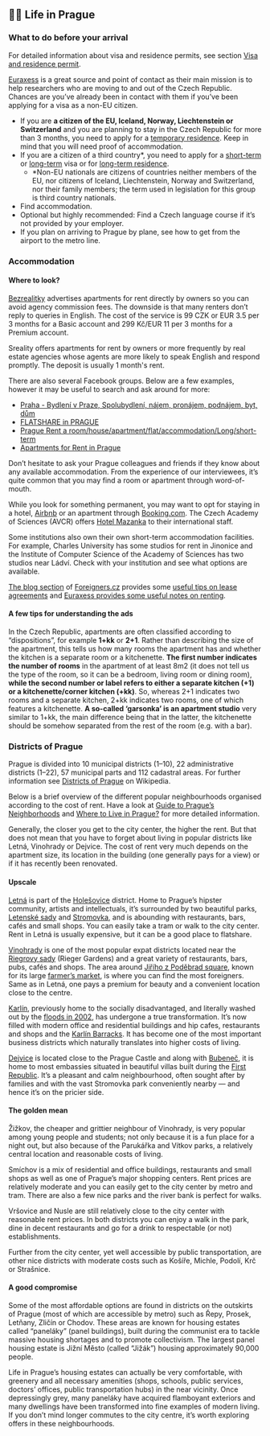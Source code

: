 ## 👍🏻 Life in Prague

### What to do before your arrival

For detailed information about visa and residence permits, see section [Visa and residence permit](https://docs.google.com/document/d/1iPcpxQ0UPT92rINIKPU8-HMLCKl9xzAvxFvXTdWnFMU/edit#heading=h.hsgq6278i930).

[Euraxess](https://www.euraxess.cz/information/search/field_service_category/living-europe-1221/country/czech-republic-1058) is a great source and point of contact as their main mission is to help researchers who are moving to and out of the Czech Republic. Chances are you’ve already been in contact with them if you’ve been applying for a visa as a non-EU citizen.

- If you are **a citizen of the EU, Iceland, Norway, Liechtenstein or Switzerland** and you are planning to stay in the Czech Republic for more than 3 months, you need to apply for a <a href="https://www.mvcr.cz/docDetail.aspx?docid=21672749&doctype=ART">temporary residence</a>. Keep in mind that you will need proof of accommodation.
- If you are a citizen of a third country*, you need to apply for a [short-term](https://www.mvcr.cz/docDetail.aspx?docid=21672767&doctype=ART) or [long-term](https://www.mvcr.cz/docDetail.aspx?docid=21673057&doctype=ART) visa or for [long-term residence](https://www.mvcr.cz/docDetail.aspx?docid=21673122&doctype=ART).
  * *Non-EU nationals are citizens of countries neither members of the EU, nor citizens of Iceland, Liechtenstein, Norway and Switzerland, nor their family members; the term used in legislation for this group is third country nationals.
- Find accommodation.
- Optional but highly recommended: Find a Czech language course if it’s not provided by your employer.
- If you plan on arriving to Prague by plane, see how to get from the airport to the metro line.


### Accommodation

#### Where to look?

[Bezrealitky](https://www.bezrealitky.com/) advertises apartments for rent directly by owners so you can avoid agency commission fees. The downside is that many renters don’t reply to queries in English. The cost of the service is 99 CZK or EUR 3.5 per 3 months for a Basic account and 299 Kč/EUR 11 per 3 months for a Premium account. 

Sreality offers apartments for rent by owners or more frequently by real estate agencies whose agents are more likely to speak English and respond promptly. The deposit is usually 1 month's rent.

There are also several Facebook groups. Below are a few examples, however it may be useful to search and ask around for more:
- [Praha - Bydlení v Praze, Spolubydlení, nájem, pronájem, podnájem, byt, dům](https://www.facebook.com/groups/126198231421193/)
- [FLATSHARE in PRAGUE](https://www.facebook.com/groups/524182954269921/)
- [Prague Rent a room/house/apartment/flat/accommodation/Long/short-term](https://www.facebook.com/groups/PragueRoom/)
- [Apartments for Rent in Prague](https://www.facebook.com/groups/apartmentsinprague/)

Don’t hesitate to ask your Prague colleagues and friends if they know about any available accommodation. From the experience of our interviewees, it’s quite common that you may find a room or apartment through word-of-mouth.

While you look for something permanent, you may want to opt for staying in a hotel, [Airbnb](https://www.airbnb.com/) or an apartment through [Booking.com](http://Booking.com). The Czech Academy of Sciences (AVCR) offers [Hotel Mazanka](http://www.hotel-mazanka.cz/index.html) to their international staff.

Some institutions also own their own short-term accommodation facilities. For example, Charles University has some studios for rent in Jinonice and the Institute of Computer Science of the Academy of Sciences has two studios near Ládví. Check with your institution and see what options are available.

[The blog section](https://blog.foreigners.cz/) of [Foreigners.cz](https://www.foreigners.cz/) provides some [useful tips on lease agreements](https://blog.foreigners.cz/czech-lease-agreement/) and [Euraxess provides some useful notes on renting](https://www.euraxess.cz/czech-republic/information-assistance/accommodation/renting).

#### A few tips for understanding the ads

In the Czech Republic, apartments are often classified according to “dispositions”, for example **1+kk** or **2+1**. Rather than describing the size of the apartment, this tells us how many rooms the apartment has and whether the kitchen is a separate room or a kitchenette. **The first number indicates the number of rooms** in the apartment of at least 8m2 (it does not tell us the type of the room, so it can be a bedroom, living room or dining room), **while the second number or label refers to either a separate kitchen (+1) or a kitchenette/corner kitchen (+kk)**. So, whereas 2+1 indicates two rooms and a separate kitchen, 2+kk indicates two rooms, one of which features a kitchenette. **A so-called ‘garsonka’ is an apartment studio** very similar to 1+kk, the main difference being that in the latter, the kitchenette should be somehow separated from the rest of the room (e.g. with a bar).

### Districts of Prague

Prague is divided into 10 municipal districts (1–10), 22 administrative districts (1–22), 57 municipal parts and 112 cadastral areas. For further information see [Districts of Prague](https://en.wikipedia.org/wiki/Districts_of_Prague) on Wikipedia.

Below is a brief overview of the different popular neighbourhoods organised according to the cost of rent. Have a look at [Guide to Prague’s Neighborhoods](https://passionpassport.com/prague-neighborhood-guide/) and [Where to Live in Prague?](https://blog.foreigners.cz/where-to-live-in-prague/) for more detailed information. 

Generally, the closer you get to the city center, the higher the rent. But that does not mean that you have to forget about living in popular districts like Letná, Vinohrady or Dejvice. The cost of rent very much depends on the apartment size, its location in the building (one generally pays for a view) or if it has recently been renovated.

#### Upscale

[Letná](https://goout.net/en/magazine/the-complete-guide-to-life-at-letna/unh/) is part of the [Holešovice](https://goout.net/en/magazine/the-industrial-ethos-of-soon-to-be-hip-holesovice/hnh/) district. Home to Prague’s hipster community, artists and intellectuals, it’s surrounded by two beautiful parks, [Letenské sady](https://en.wikipedia.org/wiki/Letn%C3%A1_Park) and [Stromovka](https://en.wikipedia.org/wiki/Stromovka), and is abounding with restaurants, bars, cafés and small shops. You can easily take a tram or walk to the city center. Rent in Letná is usually expensive, but it can be a good place to flatshare.

[Vinohrady](https://goout.net/en/magazine/the-insurmountable-coolness-of-upper-vinohrady/dfg/) is one of the most popular expat districts located near the [Riegrovy sady](https://www.prague.eu/en/object/places/508/rieger-gardens-riegrovy-sady) (Rieger Gardens) and a great variety of restaurants, bars, pubs, cafés and shops. The area around [Jiřího z Poděbrad square](https://www.prague-stay.com/lifestyle/review/1604-jiriho-z-podebrad-square), known for its large [farmer’s market](https://trhyjirak.cz/), is where you can find the most foreigners. Same as in Letná, one pays a premium for beauty and a convenient location close to the centre.

[Karlín](https://goout.net/en/magazine/the-two-faced-miracle-of-karlin/umh/), previously home to the socially disadvantaged, and literally washed out by the [floods in 2002](https://livingprague.com/prague-history/prague-flood/), has undergone a true transformation. It’s now filled with modern office and residential buildings and hip cafes, restaurants and shops and the [Karlín Barracks](https://www.prague.eu/en/object/places/3398/karlin-barracks). It has become one of the most important business districts which naturally translates into higher costs of living.

[Dejvice](https://goout.net/en/magazine/the-inseparable-dance-of-dejvices-highs-and-lows/agg/) is located close to the Prague Castle and along with [Bubeneč](https://en.wikipedia.org/wiki/Bubene%C4%8D), it is home to most embassies situated in beautiful villas built during the [First Republic](http://www.myczechrepublic.com/czech-history/first-republic.html). It’s a pleasant and calm neighbourhood, often sought after by families and with the vast Stromovka park conveniently nearby — and hence it’s on the pricier side.


#### The golden mean

Žižkov, the cheaper and grittier neighbour of Vinohrady, is very popular among young people and students; not only because it is a fun place for a night out, but also because of the Parukářka and Vítkov parks, a relatively central location and reasonable costs of living. 

Smíchov is a mix of residential and office buildings, restaurants and small shops as well as one of Prague’s major shopping centers. Rent prices are relatively moderate and you can easily get to the city center by metro and tram. There are also a few nice parks and the river bank is perfect for walks.

Vršovice and Nusle are still relatively close to the city center with reasonable rent prices. In both districts you can enjoy a walk in the park, dine in decent restaurants and go for a drink to respectable (or not) establishments.

Further from the city center, yet well accessible by public transportation, are other nice districts with moderate costs such as Košíře, Michle, Podolí, Krč or Strašnice. 

#### A good compromise

Some of the most affordable options are found in districts on the outskirts of Prague (most of which are accessible by metro) such as Řepy, Prosek, Letňany, Zličín or Chodov. These areas are known for housing estates called “paneláky” (panel buildings), built during the communist era to tackle massive housing shortages and to promote collectivism. The largest panel housing estate is Jižní Město (called “Jižák”) housing approximately 90,000 people. 

Life in Prague’s housing estates can actually be very comfortable, with greenery and all necessary amenities (shops, schools, public services, doctors’ offices, public transportation hubs) in the near vicinity. Once depressingly grey, many paneláky have acquired flamboyant exteriors and many dwellings have been transformed into fine examples of modern living. If you don’t mind longer commutes to the city centre, it’s worth exploring offers in these neighbourhoods.
